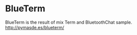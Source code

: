 BlueTerm
========

BlueTerm is the result of mix Term and BluetoothChat sample.  http://pymasde.es/blueterm/
